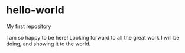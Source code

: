 # hello-world
My first repository

I am so happy to be here! Looking forward to all the great work I will be doing, and showing it to the world.
